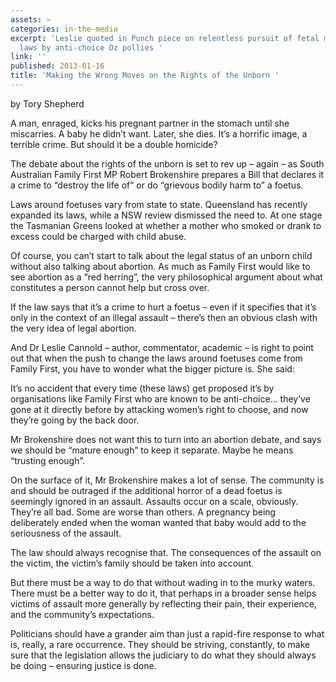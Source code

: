 ```yaml
---
assets: ~
categories: in-the-media
excerpt: 'Leslie quoted in Punch piece on relentless pursuit of fetal manslaughter
  laws by anti-choice Oz pollies '
link: ''
published: 2013-01-16
title: 'Making the Wrong Moves on the Rights of the Unborn '
---
```

by Tory Shepherd

A man, enraged, kicks his pregnant partner in the stomach until she miscarries. A baby he didn’t want. Later, she dies. It’s a horrific image, a terrible crime.  But should it be a double homicide?

The debate about the rights of the unborn is set to rev up – again – as South Australian Family First MP Robert Brokenshire prepares a Bill that declares it a crime to “destroy the life of” or do “grievous bodily harm to” a foetus.

Laws around foetuses vary from state to state. Queensland has recently expanded its laws, while a NSW review dismissed the need to. At one stage the Tasmanian Greens looked at whether a mother who smoked or drank to excess could be charged with child abuse.

Of course, you can’t start to talk about the legal status of an unborn child without also talking about abortion. As much as Family First would like to see abortion as a “red herring”, the very philosophical argument about what constitutes a person cannot help but cross over.

If the law says that it’s a crime to hurt a foetus – even if it specifies that it’s only in the context of an illegal assault – there’s then an obvious clash with the very idea of legal abortion.

And Dr Leslie Cannold – author, commentator, academic – is right to point out that when the push to change the laws around foetuses come from Family First, you have to wonder what the bigger picture is. She said:

It’s no accident that every time (these laws) get proposed it’s by organisations like Family First who are known to be anti-choice… they’ve gone at it directly before by attacking women’s right to choose, and now they’re going by the back door.

Mr Brokenshire does not want this to turn into an abortion debate, and says we should be “mature enough” to keep it separate. Maybe he means “trusting enough”.

On the surface of it, Mr Brokenshire makes a lot of sense. The community is and should be outraged if the additional horror of a dead foetus is seemingly ignored in an assault. Assaults occur on a scale, obviously. They’re all bad. Some are worse than others. A pregnancy being deliberately ended when the woman wanted that baby would add to the seriousness of the assault.

The law should always recognise that. The consequences of the assault on the victim, the victim’s family should be taken into account.

But there must be a way to do that without wading in to the murky waters. There must be a better way to do it, that perhaps in a broader sense helps victims of assault more generally by reflecting their pain, their experience, and the community’s expectations.

Politicians should have a grander aim than just a rapid-fire response to what is, really, a rare occurrence. They should be striving, constantly, to make sure that the legislation allows the judiciary to do what they should always be doing – ensuring justice is done. 